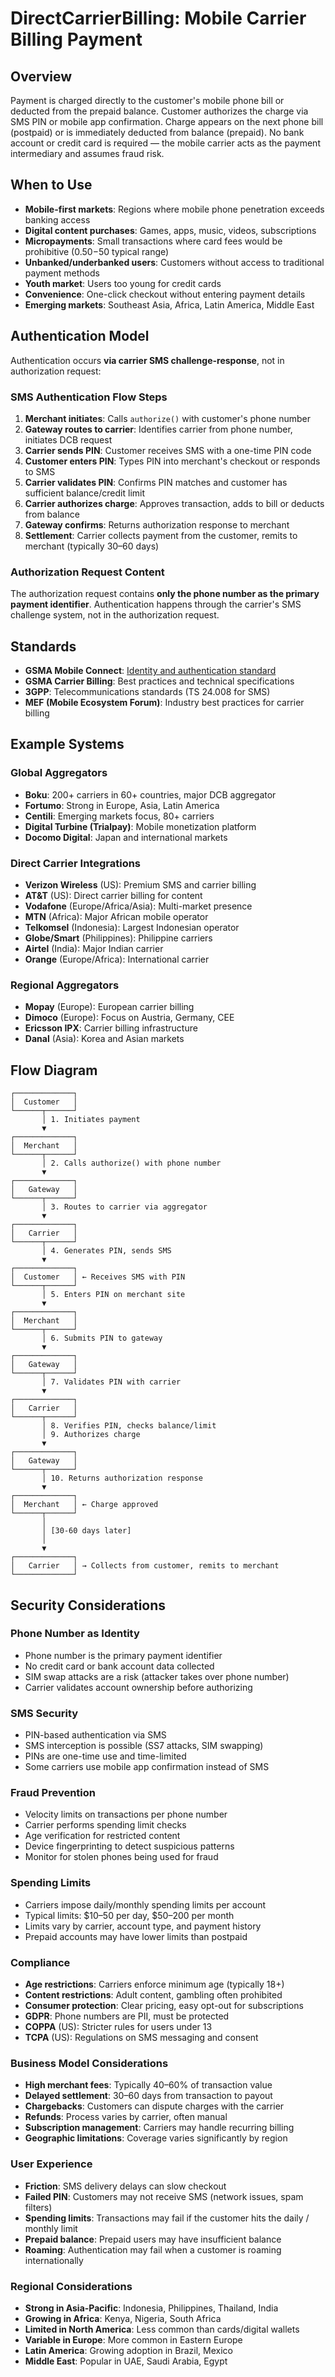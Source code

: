 # DirectCarrierBilling: Mobile Carrier Billing Payment

## Overview

Payment is charged directly to the customer's mobile phone bill or deducted from the prepaid balance. Customer authorizes the charge via SMS PIN or mobile app confirmation. Charge appears on the next phone bill (postpaid) or is immediately deducted from balance (prepaid). No bank account or credit card is required — the mobile carrier acts as the payment intermediary and assumes fraud risk.

## When to Use

- **Mobile-first markets**: Regions where mobile phone penetration exceeds banking access
- **Digital content purchases**: Games, apps, music, videos, subscriptions
- **Micropayments**: Small transactions where card fees would be prohibitive ($0.50-$50 typical range)
- **Unbanked/underbanked users**: Customers without access to traditional payment methods
- **Youth market**: Users too young for credit cards
- **Convenience**: One-click checkout without entering payment details
- **Emerging markets**: Southeast Asia, Africa, Latin America, Middle East

## Authentication Model

Authentication occurs **via carrier SMS challenge-response**, not in authorization request:

### SMS Authentication Flow Steps

1. **Merchant initiates**: Calls `authorize()` with customer's phone number
2. **Gateway routes to carrier**: Identifies carrier from phone number, initiates DCB request
3. **Carrier sends PIN**: Customer receives SMS with a one-time PIN code
4. **Customer enters PIN**: Types PIN into merchant's checkout or responds to SMS
5. **Carrier validates PIN**: Confirms PIN matches and customer has sufficient balance/credit limit
6. **Carrier authorizes charge**: Approves transaction, adds to bill or deducts from balance
7. **Gateway confirms**: Returns authorization response to merchant
8. **Settlement**: Carrier collects payment from the customer, remits to merchant (typically 30–60 days)

### Authorization Request Content

The authorization request contains **only the phone number as the primary payment identifier**. Authentication happens through the carrier's SMS challenge system, not in the authorization request.

## Standards

- **GSMA Mobile Connect**: [Identity and authentication standard](https://www.gsma.com/identity/mobile-connect)
- **GSMA Carrier Billing**: Best practices and technical specifications
- **3GPP**: Telecommunications standards (TS 24.008 for SMS)
- **MEF (Mobile Ecosystem Forum)**: Industry best practices for carrier billing

## Example Systems

### Global Aggregators
- **Boku**: 200+ carriers in 60+ countries, major DCB aggregator
- **Fortumo**: Strong in Europe, Asia, Latin America
- **Centili**: Emerging markets focus, 80+ carriers
- **Digital Turbine (Trialpay)**: Mobile monetization platform
- **Docomo Digital**: Japan and international markets

### Direct Carrier Integrations
- **Verizon Wireless** (US): Premium SMS and carrier billing
- **AT&T** (US): Direct carrier billing for content
- **Vodafone** (Europe/Africa/Asia): Multi-market presence
- **MTN** (Africa): Major African mobile operator
- **Telkomsel** (Indonesia): Largest Indonesian operator
- **Globe/Smart** (Philippines): Philippine carriers
- **Airtel** (India): Major Indian carrier
- **Orange** (Europe/Africa): International carrier

### Regional Aggregators
- **Mopay** (Europe): European carrier billing
- **Dimoco** (Europe): Focus on Austria, Germany, CEE
- **Ericsson IPX**: Carrier billing infrastructure
- **Danal** (Asia): Korea and Asian markets

## Flow Diagram
```
┌─────────────┐
│  Customer   │
└──────┬──────┘
       │ 1. Initiates payment
       ▼
┌─────────────┐
│  Merchant   │
└──────┬──────┘
       │ 2. Calls authorize() with phone number
       ▼
┌─────────────┐
│   Gateway   │
└──────┬──────┘
       │ 3. Routes to carrier via aggregator
       ▼
┌─────────────┐
│   Carrier   │
└──────┬──────┘
       │ 4. Generates PIN, sends SMS
       ▼
┌─────────────┐
│  Customer   │ ← Receives SMS with PIN
└──────┬──────┘
       │ 5. Enters PIN on merchant site
       ▼
┌─────────────┐
│  Merchant   │
└──────┬──────┘
       │ 6. Submits PIN to gateway
       ▼
┌─────────────┐
│   Gateway   │
└──────┬──────┘
       │ 7. Validates PIN with carrier
       ▼
┌─────────────┐
│   Carrier   │
└──────┬──────┘
       │ 8. Verifies PIN, checks balance/limit
       │ 9. Authorizes charge
       ▼
┌─────────────┐
│   Gateway   │
└──────┬──────┘
       │ 10. Returns authorization response
       ▼
┌─────────────┐
│  Merchant   │ ← Charge approved
└──────┬──────┘
       │
       │ [30-60 days later]
       │
       ▼
┌─────────────┐
│   Carrier   │ → Collects from customer, remits to merchant
└─────────────┘
```

## Security Considerations

### Phone Number as Identity
- Phone number is the primary payment identifier
- No credit card or bank account data collected
- SIM swap attacks are a risk (attacker takes over phone number)
- Carrier validates account ownership before authorizing

### SMS Security
- PIN-based authentication via SMS
- SMS interception is possible (SS7 attacks, SIM swapping)
- PINs are one-time use and time-limited
- Some carriers use mobile app confirmation instead of SMS

### Fraud Prevention
- Velocity limits on transactions per phone number
- Carrier performs spending limit checks
- Age verification for restricted content
- Device fingerprinting to detect suspicious patterns
- Monitor for stolen phones being used for fraud

### Spending Limits
- Carriers impose daily/monthly spending limits per account
- Typical limits: $10–50 per day, $50–200 per month
- Limits vary by carrier, account type, and payment history
- Prepaid accounts may have lower limits than postpaid

### Compliance
- **Age restrictions**: Carriers enforce minimum age (typically 18+)
- **Content restrictions**: Adult content, gambling often prohibited
- **Consumer protection**: Clear pricing, easy opt-out for subscriptions
- **GDPR**: Phone numbers are PII, must be protected
- **COPPA** (US): Stricter rules for users under 13
- **TCPA** (US): Regulations on SMS messaging and consent

### Business Model Considerations
- **High merchant fees**: Typically 40–60% of transaction value
- **Delayed settlement**: 30–60 days from transaction to payout
- **Chargebacks**: Customers can dispute charges with the carrier
- **Refunds**: Process varies by carrier, often manual
- **Subscription management**: Carriers may handle recurring billing
- **Geographic limitations**: Coverage varies significantly by region

### User Experience
- **Friction**: SMS delivery delays can slow checkout
- **Failed PIN**: Customers may not receive SMS (network issues, spam filters)
- **Spending limits**: Transactions may fail if the customer hits the daily / monthly limit
- **Prepaid balance**: Prepaid users may have insufficient balance
- **Roaming**: Authentication may fail when a customer is roaming internationally

### Regional Considerations
- **Strong in Asia-Pacific**: Indonesia, Philippines, Thailand, India
- **Growing in Africa**: Kenya, Nigeria, South Africa
- **Limited in North America**: Less common than cards/digital wallets
- **Variable in Europe**: More common in Eastern Europe
- **Latin America**: Growing adoption in Brazil, Mexico
- **Middle East**: Popular in UAE, Saudi Arabia, Egypt
